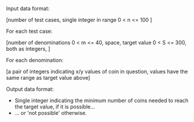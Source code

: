 Input data format:

[number of test cases, single integer in range 0 < n <= 100 ]

For each test case:

[number of denominations 0 < m <= 40, space, target value 0 < S <= 300, both as integers, ]

For each denomination:

[a pair of integers indicating x/y values of coin in question, values have the same range as target value above]

Output data format:
  * Single integer indicating the minimum number of coins needed to reach the target value, if it is possible...
  * ... or 'not possible' otherwise.

